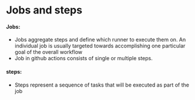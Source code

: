 # Jobs and steps
#### Jobs:
- Jobs aggregate steps and define which runner to execute them on. An individual job is usually targeted towards accomplishing one particular goal of the overall workflow <br>
- Job in github actions consists of single or multiple steps. <br/>

#### steps:
- Steps represent a sequence of tasks that will be executed as part of the job <br/>
